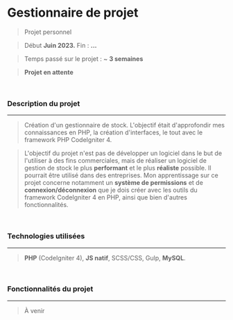 # Gestionnaire de projet
> Projet personnel

> Début **Juin 2023.**
> Fin : **...**

> Temps passé sur le projet : ~ **3 semaines**

> **Projet en attente**

<br>

### Description du projet

<hr>

> Création d'un gestionnaire de stock. L'objectif était d'approfondir mes connaissances en PHP, la création d'interfaces, le tout avec le framework PHP CodeIgniter 4.

> L'objectif du projet n'est pas de développer un logiciel dans le but de l'utiliser à des fins commerciales, mais de réaliser un logiciel de gestion de stock le plus **performant** et le plus **réaliste** possible. Il pourrait être utilisé dans des entreprises.
Mon apprentissage sur ce projet concerne notamment un **système de permissions** et de **connexion/déconnexion** que je dois créer avec les outils du framework CodeIgniter 4 en PHP, ainsi que bien d'autres fonctionnalités.

<br>

### Technologies utilisées

<hr>

> **PHP** (CodeIgniter 4), **JS natif**, SCSS/CSS, Gulp, **MySQL**.

<br>

### Fonctionnalités du projet

<hr>

> À venir
